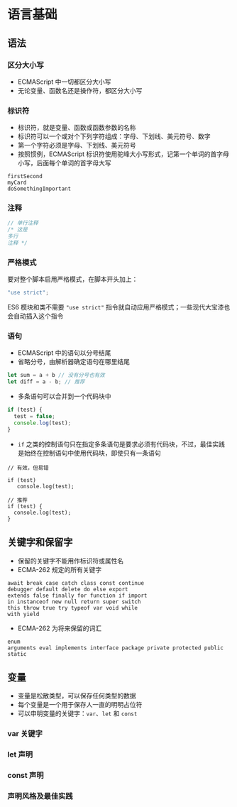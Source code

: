 # 语言基础


## 语法

### 区分大小写

- ECMAScript 中一切都区分大小写
- 无论变量、函数名还是操作符，都区分大小写

### 标识符

- 标识符，就是变量、函数或函数参数的名称
- 标识符可以一个或对个下列字符组成：字母、下划线、美元符号、数字
- 第一个字符必须是字母、下划线、美元符号
- 按照惯例，ECMAScript 标识符使用驼峰大小写形式，记第一个单词的首字母小写，后面每个单词的首字母大写

```javscript
firstSecond
myCard
doSomethingImportant
```

### 注释

```javascript
// 单行注释
/* 这是
多行
注释 */
```

### 严格模式

要对整个脚本启用严格模式，在脚本开头加上：

```javascript
"use strict";
```

ES6 模块和类不需要 `"use strict"` 指令就自动应用严格模式；一些现代大宝漆也会自动插入这个指令


### 语句

- ECMAScript 中的语句以分号结尾
- 省略分号，由解析器确定语句在哪里结尾



```javascript
let sum = a + b // 没有分号也有效
let diff = a - b; // 推荐
```

- 多条语句可以合并到一个代码块中


```javascript
if (test) {
  test = false;
  console.log(test);
}
```

- `if` 之类的控制语句只在指定多条语句是要求必须有代码块，不过，最佳实践是始终在控制语句中使用代码块，即使只有一条语句


```javscript
// 有效，但易错

if (test)
   console.log(test);

// 推荐
if (test) {
  console.log(test);
}
```


## 关键字和保留字

- 保留的关键字不能用作标识符或属性名
- ECMA-262 规定的所有关键字


```
await break case catch class const continue
debugger default delete do else export
extends false finally for function if import
in instanceof new null return super switch
this throw true try typeof var void while
with yield
```

- ECMA-262 为将来保留的词汇

```
enum
arguments eval implements interface package private protected public static
```

## 变量

- 变量是松散类型，可以保存任何类型的数据
- 每个变量是一个用于保存人一直的明明占位符
- 可以申明变量的关键字：`var`、`let` 和 `const`

### var 关键字

### let 声明

### const 声明

### 声明风格及最佳实践
